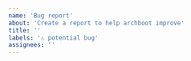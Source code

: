 ```yaml
---
name: 'Bug report'
about: 'Create a report to help archboot improve'
title: ''
labels: '⚠️ potential bug'
assignees: ''
---
```


<!-- Please search existing issues to avoid creating duplicates. -->
